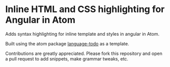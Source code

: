 # Inline HTML and CSS highlighting for Angular in Atom

Adds syntax highlighting for inline template and styles in angular in Atom.

Built using the atom package [language-todo](https://github.com/atom/language-todo) as a template.

Contributions are greatly appreciated. Please fork this repository and open a pull request to add snippets, make grammar tweaks, etc.
